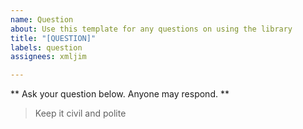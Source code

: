 ```yaml
---
name: Question
about: Use this template for any questions on using the library
title: "[QUESTION]"
labels: question
assignees: xmljim

---
```


** Ask your question below. Anyone may respond. **

> Keep it civil and polite
